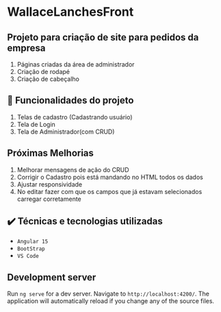 # WallaceLanchesFront

## Projeto para criação de site para pedidos da empresa
1. Páginas criadas da área de administrador
2. Criação de rodapé
3. Criação de cabeçalho

## :hammer: Funcionalidades do projeto
1. Telas de cadastro (Cadastrando usuário)
2. Tela de Login
3. Tela de Administrador(com CRUD)


## Próximas Melhorias
1. Melhorar mensagens de ação do CRUD
2. Corrigir o Cadastro pois está mandando no HTML todos os dados
3. Ajustar responsividade
4. No editar fazer com que os campos que já estavam selecionados carregar corretamente


## ✔️ Técnicas e tecnologias utilizadas
- ``Angular 15``
- ``BootStrap``
- ``VS Code``





## Development server

Run `ng serve` for a dev server. Navigate to `http://localhost:4200/`. The application will automatically reload if you change any of the source files.
